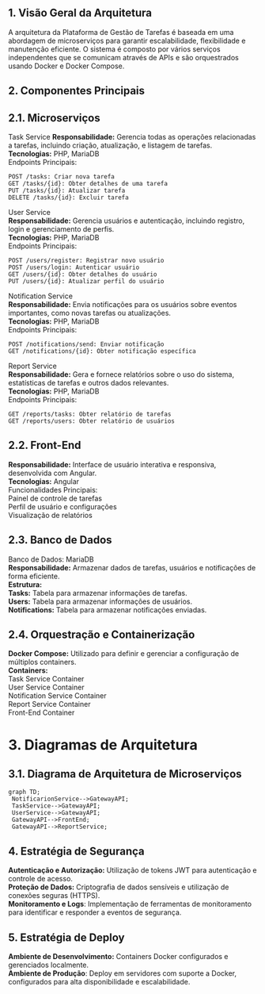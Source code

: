 ## 1. Visão Geral da Arquitetura

A arquitetura da Plataforma de Gestão de Tarefas é baseada em uma abordagem de microserviços para garantir escalabilidade, flexibilidade e manutenção eficiente. O sistema é composto por vários serviços independentes que se comunicam através de APIs e são orquestrados usando Docker e Docker Compose.

## 2. Componentes Principais

## 2.1. Microserviços

Task Service
        **Responsabilidade:** Gerencia todas as operações relacionadas a tarefas, incluindo criação, atualização, e listagem de tarefas.<br>
        **Tecnologias:** PHP, MariaDB<br>
        Endpoints Principais:<br>
```
POST /tasks: Criar nova tarefa
GET /tasks/{id}: Obter detalhes de uma tarefa
PUT /tasks/{id}: Atualizar tarefa
DELETE /tasks/{id}: Excluir tarefa
```


User Service<br>
        **Responsabilidade:** Gerencia usuários e autenticação, incluindo registro, login e gerenciamento de perfis.<br>
        **Tecnologias:** PHP, MariaDB<br>
        Endpoints Principais:<br>
```
POST /users/register: Registrar novo usuário
POST /users/login: Autenticar usuário
GET /users/{id}: Obter detalhes do usuário
PUT /users/{id}: Atualizar perfil do usuário
```

Notification Service<br>
        **Responsabilidade:** Envia notificações para os usuários sobre eventos importantes, como novas tarefas ou atualizações.<br>
        **Tecnologias:** PHP, MariaDB<br>
        Endpoints Principais:<br>
```
POST /notifications/send: Enviar notificação
GET /notifications/{id}: Obter notificação específica
```

Report Service<br>
        **Responsabilidade:** Gera e fornece relatórios sobre o uso do sistema, estatísticas de tarefas e outros dados relevantes.<br>
        **Tecnologias:** PHP, MariaDB<br>
        Endpoints Principais:<br>
```
GET /reports/tasks: Obter relatório de tarefas
GET /reports/users: Obter relatório de usuários
```

## 2.2. Front-End
**Responsabilidade:** Interface de usuário interativa e responsiva, desenvolvida com Angular.<br>
**Tecnologias:** Angular<br>
    Funcionalidades Principais:<br>
        Painel de controle de tarefas<br>
        Perfil de usuário e configurações<br>
        Visualização de relatórios<br>

## 2.3. Banco de Dados

Banco de Dados: MariaDB<br>
    **Responsabilidade:** Armazenar dados de tarefas, usuários e notificações de forma eficiente.<br>
    **Estrutura:**<br>
        **Tasks:** Tabela para armazenar informações de tarefas.<br>
        **Users:** Tabela para armazenar informações de usuários.<br>
        **Notifications:** Tabela para armazenar notificações enviadas.<br>

## 2.4. Orquestração e Containerização

**Docker Compose:** Utilizado para definir e gerenciar a configuração de múltiplos containers.<br>
    **Containers:**<br>
        Task Service Container<br>
        User Service Container<br>
        Notification Service Container<br>
        Report Service Container<br>
        Front-End Container<br>

# 3. Diagramas de Arquitetura

## 3.1. Diagrama de Arquitetura de Microserviços

   ```mermaid
graph TD;
    NotificarionService-->GatewayAPI;
    TaskService-->GatewayAPI;
    UserService-->GatewayAPI;
    GatewayAPI-->FrontEnd;
    GatewayAPI-->ReportService;
```

## 4. Estratégia de Segurança

**Autenticação e Autorização:** Utilização de tokens JWT para autenticação e controle de acesso.<br>
**Proteção de Dados:** Criptografia de dados sensíveis e utilização de conexões seguras (HTTPS).<br>
**Monitoramento e Logs**: Implementação de ferramentas de monitoramento para identificar e responder a eventos de segurança.<br>

## 5. Estratégia de Deploy

**Ambiente de Desenvolvimento:** Containers Docker configurados e gerenciados localmente.<br>
**Ambiente de Produção**: Deploy em servidores com suporte a Docker, configurados para alta disponibilidade e escalabilidade.

